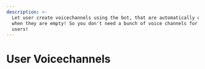 ```yaml
---
description: >-
  Let user create voicechannels using the bot, that are automatically deleted
  when they are empty! So you don't need a bunch of voice channels for all
  users!
---
```


# User Voicechannels

